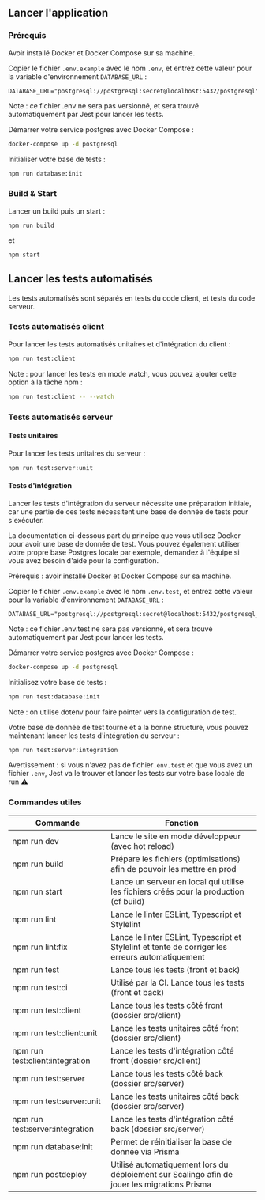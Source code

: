 ## Lancer l'application

### Prérequis

Avoir installé Docker et Docker Compose sur sa machine.

Copier le fichier `.env.example` avec le nom `.env`, et entrez cette
valeur pour la variable d'environnement `DATABASE_URL` :

```env
DATABASE_URL="postgresql://postgresql:secret@localhost:5432/postgresql"
```

Note : ce fichier .env ne sera pas versionné, et sera trouvé automatiquement
par Jest pour lancer les tests.

Démarrer votre service postgres avec Docker Compose :

```bash
docker-compose up -d postgresql
```

Initialiser votre base de tests  :

```bash
npm run database:init
```

### Build & Start

Lancer un build puis un start :

```
npm run build
```

et

```
npm start
```

## Lancer les tests automatisés

Les tests automatisés sont séparés en tests du code client, et tests du code
serveur.

### Tests automatisés client

Pour lancer les tests automatisés unitaires et d'intégration du client :

```bash
npm run test:client
```

Note : pour lancer les tests en mode watch, vous pouvez ajouter cette option à la tâche npm :

```bash
npm run test:client -- --watch
```

### Tests automatisés serveur

#### Tests unitaires

Pour lancer les tests unitaires du serveur :

```bash
npm run test:server:unit
```

#### Tests d'intégration

Lancer les tests d'intégration du serveur nécessite une préparation initiale, car une partie de ces tests nécessitent une base de donnée de tests pour s'exécuter.

La documentation ci-dessous part du principe que vous utilisez Docker pour
avoir une base de donnée de test. Vous pouvez également utiliser votre propre
base Postgres locale par exemple, demandez à l'équipe si vous avez besoin
d'aide pour la configuration.

Prérequis : avoir installé Docker et Docker Compose sur sa machine.

Copier le fichier `.env.example` avec le nom `.env.test`, et entrez cette
valeur pour la variable d'environnement `DATABASE_URL` :

```env
DATABASE_URL="postgresql://postgresql:secret@localhost:5432/postgresql_test"
```

Note : ce fichier .env.test ne sera pas versionné, et sera trouvé
automatiquement par Jest pour lancer les tests.

Démarrer votre service postgres avec Docker Compose :

```bash
docker-compose up -d postgresql
```

Initialisez votre base de tests  :

```bash
npm run test:database:init
```

Note : on utilise dotenv pour faire pointer vers la configuration de test.

Votre base de donnée de test tourne et a la bonne structure, vous pouvez
maintenant lancer les tests d'intégration du serveur :

```bash
npm run test:server:integration
```

Avertissement : si vous n'avez pas de fichier`.env.test` et que vous avez un
fichier `.env`, Jest va le trouver et lancer les tests sur votre base locale de
run ⚠️


### Commandes utiles
| Commande                         | Fonction                                                                               |
|----------------------------------|----------------------------------------------------------------------------------------|
| npm run dev                      | Lance le site en mode développeur (avec hot reload)                                    |
| npm run build                    | Prépare les fichiers (optimisations) afin de pouvoir les mettre en prod                  |
| npm run start                    | Lance un serveur en local qui utilise les fichiers créés pour la production (cf build)  |
| npm run lint                     | Lance le linter ESLint, Typescript et Stylelint                                        |
| npm run lint:fix        | Lance le linter ESLint, Typescript et Stylelint et tente de corriger les erreurs automatiquement |
| npm run test                     | Lance tous les tests (front et back)                                                   |
| npm run test:ci                  | Utilisé par la CI. Lance tous les tests (front et back)                                |
| npm run test:client              | Lance tous les tests côté front (dossier src/client)                                   |
| npm run test:client:unit         | Lance les tests unitaires côté front (dossier src/client)                              |
| npm run test:client:integration  | Lance les tests d'intégration côté front (dossier src/client)                          |
| npm run test:server              | Lance tous les tests côté back (dossier src/server)                                    |
| npm run test:server:unit         | Lance les tests unitaires côté back (dossier src/server)                               |
| npm run test:server:integration  | Lance les tests d'intégration côté back (dossier src/server)                           |
| npm run database:init            | Permet de réinitialiser la base de donnée via Prisma                                   |
| npm run postdeploy          | Utilisé automatiquement lors du déploiement sur Scalingo afin de jouer les migrations Prisma |
